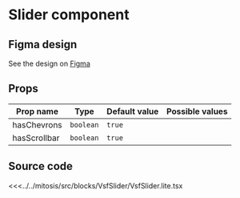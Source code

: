 #  Slider component

## Figma design

See the design on [Figma](https://www.figma.com/file/CWOkbpne0tDpSenT4ZEUTQ/%F0%9F%9B%A0-SFUI-2.0-%7C-Development?node-id=13996%3A24099)

## Props

| Prop name        | Type       | Default value  | Possible values                       |
|------------------|------------|----------------|---------------------------------------|
| hasChevrons      | `boolean`  | `true`         |                                       |
| hasScrollbar     | `boolean`  | `true`         |                                       |

## Source code

<<<../../mitosis/src/blocks/VsfSlider/VsfSlider.lite.tsx
